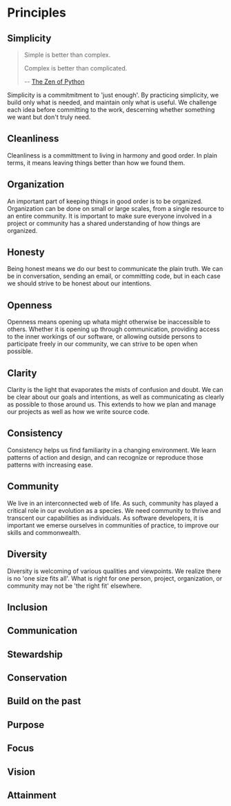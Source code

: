# Principles

## Simplicity

> Simple is better than complex.
>
> Complex is better than complicated.
>
> -- [The Zen of Python](https://www.python.org/dev/peps/pep-0020/)

Simplicity is a commitmitment to 'just enough'. By practicing simplicity, we build only what is needed, and maintain only what is useful. We challenge each idea before committing to the work, descerning whether something we want but don't truly need.

## Cleanliness

Cleanliness is a committment to living in harmony and good order. In plain terms, it means leaving things better than how we found them.

## Organization

An important part of keeping things in good order is to be organized. Organization can be done on small or large scales, from a single resource to an entire community. It is important to make sure everyone involved in a project or community has a shared understanding of how things are organized.

## Honesty

Being honest means we do our best to communicate the plain truth. We can be in conversation, sending an email, or committing code, but in each case we should strive to be honest about our intentions.

## Openness

Openness means opening up whata might otherwise be inaccessible to others. Whether it is opening up through communication, providing access to the inner workings of our software, or allowing outside persons to participate freely in our community, we can strive to be open when possible.

## Clarity

Clarity is the light that evaporates the mists of confusion and doubt. We can be clear about our goals and intentions, as well as communicating as clearly as possible to those around us. This extends to how we plan and manage our projects as well as how we write source code.

## Consistency

Consistency helps us find familiarity in a changing environment. We learn patterns of action and design, and can recognize or reproduce those patterns with increasing ease.

## Community

We live in an interconnected web of life. As such, community has played a critical role in our evolution as a species. We need community to thrive and transcent our capabilities as individuals. As software developers, it is important we emerse ourselves in communities of practice, to improve our skills and commonwealth.

## Diversity

Diversity is welcoming of various qualities and viewpoints. We realize there is no 'one size fits all'. What is right for one person, project, organization, or community may not be 'the right fit' elsewhere.

## Inclusion

## Communication

## Stewardship

## Conservation

## Build on the past

## Purpose

## Focus

## Vision

## Attainment



